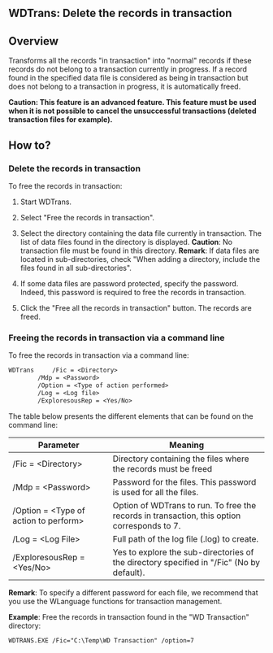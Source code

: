 
## WDTrans: Delete the records in transaction
			



<a name="NOTE1"></a>
<a name="NOTE1_1"></a>


## Overview
<a name="overview_ELTTEXTE000121"></a>
Transforms all the records "in transaction" into "normal" records if these records do not belong to a transaction currently in progress. If a record found in the specified data file is considered as being in transaction but does not belong to a transaction in progress, it is automatically freed.  

**Caution: This feature is an advanced feature. This feature must be used when it is not possible to cancel the unsuccessful transactions (deleted transaction files for example).**

<a name="NOTE2"></a>
<a name="NOTE2_1"></a>


## How to?
<a name="how_ELTTEXTE000145"></a>


### Delete the records in transaction
<a name="delete_the_records_transaction_ELTPARAGRAPHE000020"></a>

To free the records in transaction: 

1. Start WDTrans.

2. Select "Free the records in transaction". 

3. Select the directory containing the data file currently in transaction. The list of data files found in the directory is displayed.
	**Caution**: No transaction file must be found in this directory.
	**Remark**: If data files are located in sub-directories, check "When adding a directory, include the files found in all sub-directories".

4. If some data files are password protected, specify the password. Indeed, this password is required to free the records in transaction.

5. Click the "Free all the records in transaction" button. The records are freed.



<a name="NOTE2_2"></a>


### Freeing the records in transaction via a command line
<a name="freeing_the_records_transaction_via_command_line_ELTPARAGRAPHE000037"></a>To free the records in transaction via a command line: 


```txt
WDTrans 	/Fic = <Directory>
		/Mdp = <Password>
		/Option = <Type of action performed>
		/Log = <Log file>
		/ExploresousRep = <Yes/No>
```


The table below presents the different elements that can be found on the command line:

| Parameter | Meaning |
| --- | --- |
| /Fic = &lt;Directory&gt; | Directory containing the files where the records must be freed |
| /Mdp = &lt;Password&gt; | Password for the files. This password is used for all the files. |
| /Option = &lt;Type of action to perform&gt; | Option of WDTrans to run. To free the records in transaction, this option corresponds to 7. |
| /Log = &lt;Log File&gt; | Full path of the log file (.log) to create. |
| /ExploresousRep = &lt;Yes/No&gt; | Yes to explore the sub-directories of the directory specified in "/Fic" (No by default). |

**Remark**: To specify a different password for each file, we recommend that you use the WLanguage functions for transaction management.

**Example**: Free the records in transaction found in the "WD Transaction" directory:


```txt
WDTRANS.EXE /Fic="C:\Temp\WD Transaction" /option=7
```




